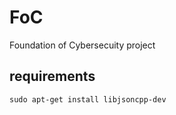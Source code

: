 # FoC

Foundation of Cybersecuity project

## requirements

```
sudo apt-get install libjsoncpp-dev
```